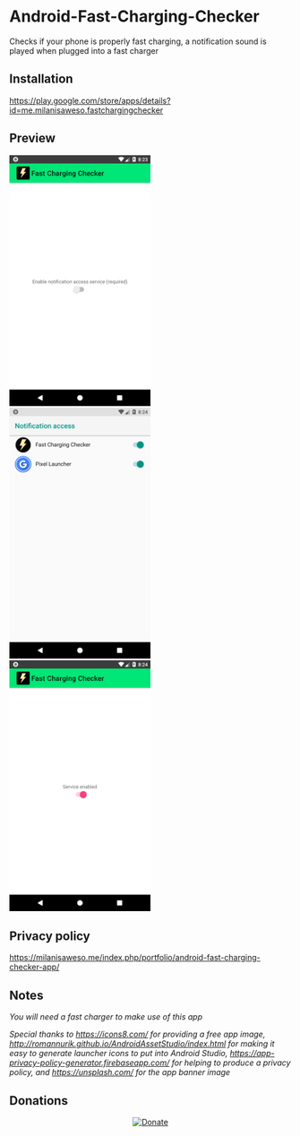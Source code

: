 # Android-Fast-Charging-Checker
Checks if your phone is properly fast charging, a notification sound is played when plugged into a fast charger

## Installation
https://play.google.com/store/apps/details?id=me.milanisaweso.fastchargingchecker

## Preview
<img src="https://github.com/milan102/Android-Fast-Charging-Checker/blob/master/preview/screenshot_1.png" width="50%">

<img src="https://github.com/milan102/Android-Fast-Charging-Checker/blob/master/preview/screenshot_2.png" width="50%">

<img src="https://github.com/milan102/Android-Fast-Charging-Checker/blob/master/preview/screenshot_3.png" width="50%">

## Privacy policy
https://milanisaweso.me/index.php/portfolio/android-fast-charging-checker-app/


## Notes

*You will need a fast charger to make use of this app*

*Special thanks to https://icons8.com/  for providing a free app image, http://romannurik.github.io/AndroidAssetStudio/index.html for making it easy to generate launcher icons to put into Android Studio, https://app-privacy-policy-generator.firebaseapp.com/ for helping to produce a privacy policy, and https://unsplash.com/ for the app banner image*


## Donations
<p align="center">
<a href="https://www.paypal.com/cgi-bin/webscr?cmd=_donations&business=HL3P4UC2JKEAN&lc=US&item_name=Milan%27s%20Software&currency_code=USD&bn=PP%2dDonationsBF%3abtn_donateCC_LG%2egif%3aNonHosted"><img src="https://www.paypalobjects.com/en_US/i/btn/btn_donateCC_LG.gif" alt="Donate"/></a>
</p>
